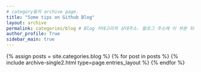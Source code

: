 ```yaml
---
# category들의 archive page.
title: "Some tips on Github Blog"
layout: archive
permalink: categories/blog # Blog 카테고리의 상대주소. 블로그 주소에 이 부분 뒤에 적어주면 됨.
author_profile: True
sidebar_main: true
---
```



{% assign posts = site.categories.blog %}
{% for post in posts %} {% include archive-single2.html type=page.entries_layout %} {% endfor %}
